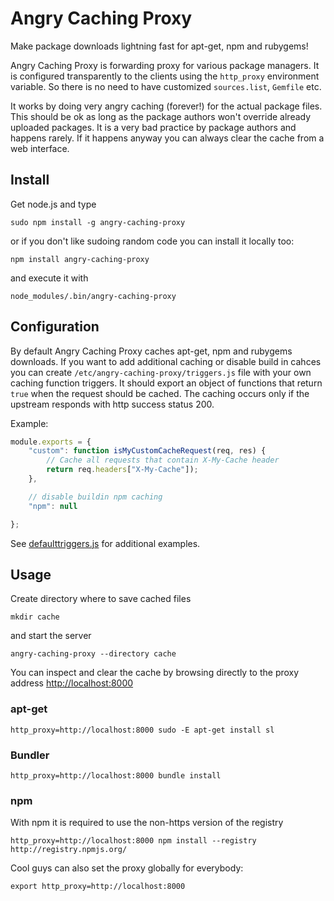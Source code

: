 # Angry Caching Proxy

Make package downloads lightning fast for apt-get, npm and rubygems!

Angry Caching Proxy is forwarding proxy for various package managers. It is
configured transparently to the clients using the `http_proxy` environment
variable. So there is no need to have customized `sources.list`, `Gemfile` etc.

It works by doing very angry caching (forever!) for the actual package files.
This should be ok as long as the package authors won't override already
uploaded packages. It is a very bad practice by package authors and happens
rarely. If it happens anyway you can always clear the cache from a web
interface.


## Install

Get node.js and type

    sudo npm install -g angry-caching-proxy

or if you don't like sudoing random code you can install it locally too:

    npm install angry-caching-proxy

and execute it with

    node_modules/.bin/angry-caching-proxy

## Configuration

By default Angry Caching Proxy caches apt-get, npm and rubygems downloads.  If
you want to add additional caching or disable build in cahces you can create
`/etc/angry-caching-proxy/triggers.js` file with your own caching function
triggers. It should export an object of functions that return `true` when the
request should be cached. The caching occurs only if the upstream responds with
http success status 200.

Example:

```javascript
module.exports = {
    "custom": function isMyCustomCacheRequest(req, res) {
        // Cache all requests that contain X-My-Cache header
        return req.headers["X-My-Cache"]);
    },

    // disable buildin npm caching
    "npm": null

};

```

See
[defaulttriggers.js](https://github.com/epeli/angry-caching-proxy/blob/master/defaulttriggers.js)
for additional examples.


## Usage

Create directory where to save cached files

    mkdir cache

and start the server

    angry-caching-proxy --directory cache

You can inspect and clear the cache by browsing directly to the proxy address
<http://localhost:8000>

### apt-get

    http_proxy=http://localhost:8000 sudo -E apt-get install sl

### Bundler

    http_proxy=http://localhost:8000 bundle install

### npm

With npm it is required to use the non-https version of the registry

    http_proxy=http://localhost:8000 npm install --registry http://registry.npmjs.org/


Cool guys can also set the proxy globally for everybody:

    export http_proxy=http://localhost:8000


